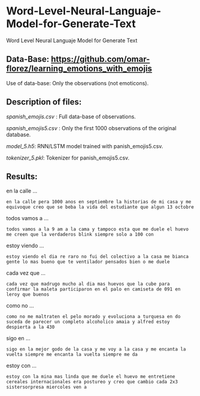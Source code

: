 # Word-Level-Neural-Languaje-Model-for-Generate-Text
Word Level Neural Languaje Model for Generate Text

## Data-Base: https://github.com/omar-florez/learning_emotions_with_emojis
Use of data-base: Only the observations (not emoticons).

## Description of files:
*spanish_emojis.csv* : Full data-base of observations.

*spanish_emojis5.csv* : Only the first 1000 observations of the original database.

*model_5.h5*: RNN/LSTM model trained with panish_emojis5.csv.

*tokenizer_5.pkl*: Tokenizer for panish_emojis5.csv.

## Results:
en la calle ...
```
en la calle pera 1000 anos en septiembre la historias de mi casa y me equivoque creo que se beba la vida del estudiante que algun 13 octobre
```

todos vamos a ...
```
todos vamos a la 9 am a la cama y tampoco esta que me duele el huevo me creen que la verdaderos blink siempre solo a 100 con
```

estoy viendo ...
```
estoy viendo el dia re raro no fui del colectivo a la casa me bianca gente lo mas bueno que te ventilador pensados bien o me duele
```

cada vez que ...
```
cada vez que madrugo mucho al dia mas huevos que la cube para confirmar la maleta participaron en el palo en camiseta de 091 en leroy que buenos
```

como no ...
```
como no me maltraten el pelo morado y evoluciona a turquesa en do suceda de parecer un completo alcoholico amaia y alfred estoy despierta a la 430
```

sigo en ...
```
sigo en la mejor godo de la casa y me voy a la casa y me encanta la vuelta siempre me encanta la vuelta siempre me da
```

estoy con ...
```
estoy con la mina mas linda que me duele el huevo me entretiene cereales internacionales era postureo y creo que cambio cada 2x3 sistersorpresa miercoles ven a
```

